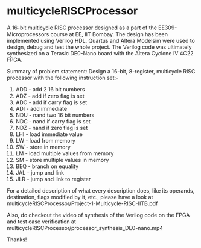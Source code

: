 # multicycleRISCProcessor
A 16-bit multicycle RISC processor designed as a part of the EE309-Microprocessors course at EE, IIT Bombay. The design has been implemented using Verilog HDL. Quartus and Altera Modelsim were used to design, debug and test the whole project. The Verilog code was ultimately synthesized on a Terasic DE0-Nano board with the Altera Cyclone IV 4C22 FPGA.

Summary of problem statement: Design a 16-bit, 8-register, multicycle RISC processor with the following instruction set:-
  1. ADD - add 2 16 bit numbers
  2. ADZ - add if zero flag is set
  3. ADC - add if carry flag is set
  4. ADI - add immediate
  5. NDU - nand two 16 bit numbers
  6. NDC - nand if carry flag is set
  7. NDZ - nand if zero flag is set
  8. LHI - load immediate value
  9. LW - load from memory
  10. SW - store in memory
  11. LM - load multiple values from memory
  12. SM - store multiple values in memory
  13. BEQ - branch on equality
  14. JAL - jump and link
  15. JLR - jump and link to register

For a detailed description of what every description does, like its operands, destination, flags modified by it, etc., please have a look at multicycleRISCProcessor/Project-1-Multicycle-RISC-IITB.pdf

Also, do checkout the video of synthesis of the Verilog code on the FPGA and test case verification at multicycleRISCProcessor/processor_synthesis_DE0-nano.mp4

Thanks!
